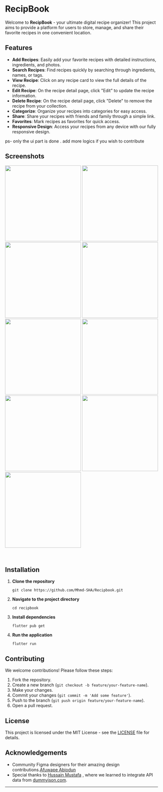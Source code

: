 
# RecipBook

Welcome to **RecipBook** - your ultimate digital recipe organizer! This project aims to provide a platform for users to store, manage, and share their favorite recipes in one convenient location.

## Features

- **Add Recipes**: Easily add your favorite recipes with detailed instructions, ingredients, and photos.
- **Search Recipes**: Find recipes quickly by searching through ingredients, names, or tags.
- **View Recipe**: Click on any recipe card to view the full details of the recipe.
- **Edit Recipe**: On the recipe detail page, click "Edit" to update the recipe information.
- **Delete Recipe**: On the recipe detail page, click "Delete" to remove the recipe from your collection.
- **Categorize**: Organize your recipes into categories for easy access.
- **Share**: Share your recipes with friends and family through a simple link.
- **Favorites**: Mark recipes as favorites for quick access.
- **Responsive Design**: Access your recipes from any device with our fully responsive design.


ps- only the ui part is done . add more logics if you wish to contribute 
## Screenshots

<p float="left">
  <img src="/img.png" width="250"  alt=""/>
  <img src="/img_1.png" width="250"  alt=""/> 
  <img src="/img_2.png" width="250"  alt=""/>
  <img src="/img_4.png" width="250"  alt=""/>
  <img src="/img_5.png" width="250"  alt=""/>
  <img src="/img_6.png" width="250"  alt=""/>
  <img src="/img_7.png" width="250"  alt=""/>
  <img src="/img_8.png" width="250"  alt=""/>
  <img src="/img_9.png" width="250"  alt=""/>

</p>

<img src="/img_10.png"  alt=""/>
<img src="/img_11.png"  alt=""/>
<img src="/img_12.png"  alt=""/>





## Installation

1. **Clone the repository**
   ```terminal
   git clone https://github.com/Mhmd-SHA/Recipbook.git
   ```

2. **Navigate to the project directory**
   ```terminal
   cd recipbook
   ```

3. **Install dependencies**
   ```terminal
   flutter pub get
   ```

4. **Run the application**
   ```terminal
   flutter run
   ```


## Contributing

We welcome contributions! Please follow these steps:

1. Fork the repository.
2. Create a new branch (`git checkout -b feature/your-feature-name`).
3. Make your changes.
4. Commit your changes (`git commit -m 'Add some feature'`).
5. Push to the branch (`git push origin feature/your-feature-name`).
6. Open a pull request.

## License

This project is licensed under the MIT License - see the [LICENSE](LICENSE) file for details.

## Acknowledgements

- Community Figma designers for their amazing design contributions.[Afuwape Abiodun](https://www.figma.com/community/file/1117253657372214910)
- Special thanks to [Hussain Mustafa](https://www.youtube.com/@m_hussain_mustafa) , where we learned to integrate API data from [dummyjson.com](https://dummyjson.com/docs/recipes#recipes-all).

---
